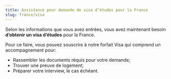 ```yaml
---
title: Assistance pour demande de visa d’études pour la France
slug: france/visa
---
```

Selon les informations que vous avez entrées, vous avez maintenant besoin **d’obtenir un visa d’études** pour la France.

Pour ce faire, vous pouvez souscrire à notre forfait Visa qui comprend un accompagnement pour:
- Rassembler les documents réquis pour votre demande;
- Trouver une preuve de logement;
- Préparer votre interview, le cas échéant.
